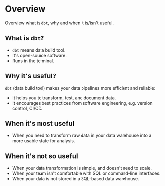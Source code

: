# Overview

Overview what is `dbt`, why and when it is/isn't useful.

## What is `dbt`?

* `dbt` means data build tool.
* It's open-source software.
* Runs in the terminal.

## Why it's useful?

`dbt` (data build tool) makes your data pipelines more efficient and reliable:

* It helps you to transform, test, and document data. 
* It encourages best practices from software engineering, e.g. version control, CI/CD.

## When it's most useful

* When you need to transform raw data in your data warehouse into a more usable state for analysis.

## When it's not so useful

* When your data transformation is simple, and doesn't need to scale.
* When your team isn't comfortable with SQL or command-line interfaces.
* When your data is not stored in a SQL-based data warehouse.
